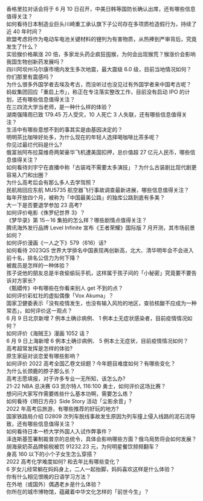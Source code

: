 香格里拉对话会将于 6 月 10 日召开，中美日韩等国防长确认出席，还有哪些信息值得关注？  
如何看待日本制造业巨头川崎重工承认旗下子公司存在多项质检造假行为，持续了近 40 年时间？  
欧盟考虑将作为电动车电池关键材料的锂列为有害物质，从热捧到严审背后，究竟发生了什么？  
实验猴价格飙涨 20 倍，多家龙头药企疯狂囤猴，为何会出现猴荒？猴涨价会影响我国生物创新药发展吗？  
四川阿坝州马尔康市境内发生多次地震，最大震级 6.0 级，目前当地情况如何？你们那里有震感吗？  
为什么很多外国学者去埃及考古，而没听过也没见过有外国学者来中国考古呢？  
蚂蚁集团回应「重启上市」，称正在专注落实整改工作，目前没有启动 IPO 的计划，还有哪些信息值得关注？  
在三四流大学当老师，是一种什么样的体验？  
湖南强降雨已致 179.45 万人受灾，10 人死亡 3 人失联，还有哪些信息值得关注？  
生活中有哪些意想不到的事其实是由基因决定的？  
明明茶比咖啡好处多，为什么现在的年轻人选择喝咖啡比茶多呢？  
你见过最烂代码是什么?  
俄富翁阿布拉莫维奇两架豪华飞机遭美国扣押，总价值超 27 亿元人民币，哪些信息值得关注？  
如何看待刘宇宁在直播中称「古装戏不需要太多演技」？为什么古装剧比现代剧更容易入门和出圈？  
为什么高考后会有那么多人去学驾照？  
民航局回应东航 MU5735 航空器飞行事故调查最新进展，哪些信息值得关注？  
每年开放四个月，被称为「中国最美公路」的独库公路到底有多美？  
大一下是否要退学参加 23 高考?  
如何评价电影《侏罗纪世界 3》？  
《梦华录》第 15－16 集拍的怎么样？哪些剧情点值得关注？  
腾讯海外发行品牌 Level Infinite 宣布《王者荣耀》国际版 7 月开测，其市场前景如何？  
如何评价漫画《一人之下》579（616）话?  
如何看待 2023QS 世界大学排名中国表现再创新高，北大、清华明年会不会进入前十名，排名公信力为何下降？  
被裁员是怎样的一种体验？  
孩子说他的朋友总是半夜偷偷玩手机，这样属于孩子间的「小秘密」究竟要不要告诉对方家长?  
《甄嬛传》中有哪些在你看来别人 get 不到的点？  
如何评价彩虹社的虚拟偶像「Vox Akuma」？  
国家卫健委表示「没有疫情发生，也没有输入风险的地区，查验核酸不应成为一种常态」，如何评价这一观点？  
6 月 9 日北京新增 7 例本土确诊病例、 1 例本土无症状感染者，目前疫情情况如何？  
如何评价《海贼王》漫画 1052 话？  
6 月 9 日上海新增 6 例本土确诊病例、 5 例本土无症状，目前疫情情况如何？  
高考超常发挥是怎样的体验?  
原生家庭对谈恋爱有哪些影响？  
如何评价 2022 高考全国乙卷文综题？今年题目难度如何？有哪些变化？  
为什么长颈鹿的脖子那么长？  
高考志愿填报，对于许多专业一无所知，该怎么办?  
21-22 NBA 总决赛 G3 凯尔特人 116:100 勇士，如何评价这场比赛？  
想问问大家写作需要练些什么基本功啊，需要怎么练？  
如何看待《明日方舟》Side Story 活动「尘影余音」?  
2022 年高考后旅游，有哪些推荐的好玩的地方?  
国家铁路局介绍 D2809 次列车脱线事故发生原因为列车撞上侵入线路的泥石流导致，还有哪些信息值得关注？  
如何看待日本一桥大学外国人入试作弊事件？  
泽连斯基签署制裁普京的总统令，具体会影响哪些方面？俄乌局势将会如何发展？  
胡海泉奶茶品牌偷税被罚 91232.23 元，为何明星餐饮频频翻车？  
身高 160 以下的小个子女生怎么穿搭？  
2022 高考化学难度如何? 和去年比有哪些变化？  
6 岁女儿经常躺在妈妈身上，二人一起抬脚，妈妈喜欢这样是什么体验？  
你有什么相见恨晚的日语学习方法？  
在外地（或国外）偶遇老乡是什么体验？  
你所在的城市博物馆，蕴藏着中华文化怎样的「前世今生」？  
